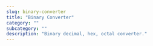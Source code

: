 ```yaml
---
slug: binary-converter
title: "Binary Converter"
category: ""
subcategory: ""
description: "Binary decimal, hex, octal converter."
---
```


